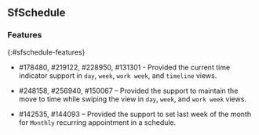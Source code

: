 ## SfSchedule

### Features
{:#sfschedule-features}

* \#178480, \#219122, \#228950, \#131301 - Provided the current time indicator support in `day`, `week`, `work week`, and `timeline` views.

* \#248158, \#256940, \#150067 – Provided the support to maintain the move to time while swiping the view in `day`, `week`, and `work week` views.

*  \#142535, \#144093 – Provided the support to set last week of the month for `Monthly` recurring appointment in a schedule.

